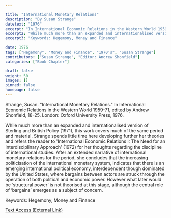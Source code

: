 ```yaml
---

title: "International Monetary Relations"
description: "By Susan Strange"
datetext: "1976"
excerpt: "In International Economic Relations in the Western World 1959-71, edited by Andrew Shonfield, 18-25. London: Oxford University Press, 1976."
excerpt2: "While much more than an expanded and internationalised version of Sterling and British Policy (1971), this work covers much of the same period and material. Strange spends little time here developing further her theories and refers the reader to 'International Economic Relations I: The Need for an Interdisciplinary Approach' (1972) for her thoughts regarding the discipline of international studies. After an extended narrative of international monetary relations for the period, she concludes that the increasing politicisation of the international monetary system, indicates that there is an emerging international political economy, interdependent though dominated by the United States, where bargains between actors are struck through the operation of both political and economic power. However what later would be ‘structural power’ is not theorised at this stage, although the central role of ‘bargains’ emerges as a subject of concern."
excerpt3: "Keywords: Hegemony, Money and Finance"

date: 1976
tags: ["Hegemony", "Money and Finance", "1970's", "Susan Strange"]
contributors: ["Susan Strange", "Editor: Andrew Shonfield"]
categories: ["Book Chapter"]

draft: false
weight: 50
images: []
pinned: false
homepage: false
---
```


Strange, Susan. "International Monetary Relations." In International Economic Relations in the Western World 1959-71, edited by Andrew Shonfield, 18-25. London: Oxford University Press, 1976.

While much more than an expanded and internationalised version of Sterling and British Policy (1971), this work covers much of the same period and material. Strange spends little time here developing further her theories and refers the reader to 'International Economic Relations I: The Need for an Interdisciplinary Approach' (1972) for her thoughts regarding the discipline of international studies. After an extended narrative of international monetary relations for the period, she concludes that the increasing politicisation of the international monetary system, indicates that there is an emerging international political economy, interdependent though dominated by the United States, where bargains between actors are struck through the operation of both political and economic power. However what later would be ‘structural power’ is not theorised at this stage, although the central role of ‘bargains’ emerges as a subject of concern.

Keywords: Hegemony, Money and Finance

[Text Access (External Link)](https://www.betterworldbooks.com/product/detail/international-economic-relations-of-the-western-world-1959-71-international-monetary-relations-9780192183170)
